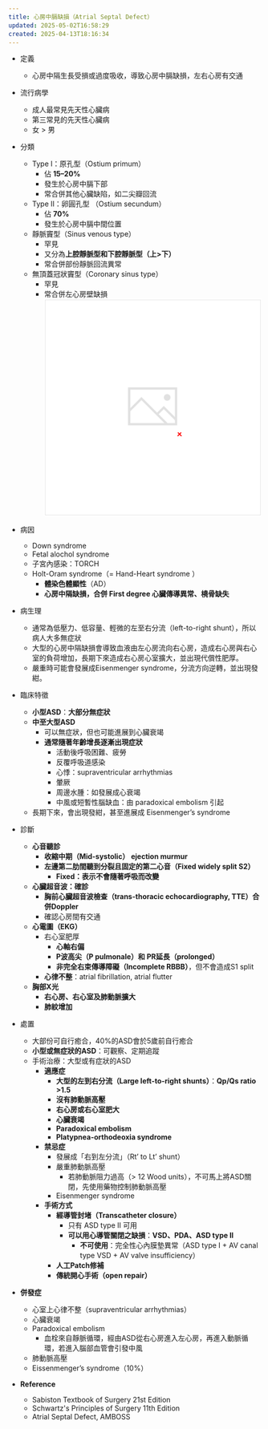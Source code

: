 ```yaml
---
title: 心房中膈缺損（Atrial Septal Defect）
updated: 2025-05-02T16:58:29
created: 2025-04-13T18:16:34
---
```


- 定義
  - 心房中隔生長受損或過度吸收，導致心房中膈缺損，左右心房有交通
- 流行病學
  - 成人最常見先天性心臟病
  - 第三常見的先天性心臟病
  - 女 \> 男
- 分類
  - Type I：原孔型（Ostium primum）
    - 佔 **15–20%**
    - 發生於心房中膈下部
    - 常合併其他心臟缺陷，如二尖瓣回流
  - Type II：卵圓孔型 （Ostium secundum）
    - 佔 **70%**
    - 發生於心房中膈中間位置
  - 靜脈竇型（Sinus venous type）
    - 罕見
    - 又分為**上腔靜脈型和下腔靜脈型（上\>下）**
    - 常合併部份靜脈回流異常
  - 無頂蓋冠狀竇型（Coronary sinus type）
    - 罕見
    - 常合併左心房壁缺損
![image1](/resources/79aebddf6cc647cfae01542aac2ca766.png)

- 病因
  - Down syndrome
  - Fetal alochol syndrome
  - 子宮內感染：TORCH
  - Holt-Oram syndrome（= Hand-Heart syndrome ）
    - **體染色體顯性**（AD）
    - **心房中隔缺損，合併 First degree 心臟傳導異常、橈骨缺失**
- 病生理
  - 通常為低壓力、低容量、輕微的左至右分流（left-to-right shunt），所以病人大多無症狀
  - 大型的心房中隔缺損會導致血液由左心房流向右心房，造成右心房與右心室的負荷增加，長期下來造成右心房心室擴大，並出現代償性肥厚。
  - 嚴重時可能會發展成Eisenmenger syndrome，分流方向逆轉，並出現發紺。
- 臨床特徵
  - **小型ASD**：**大部分無症狀**
  - **中至大型ASD**
    - 可以無症狀，但也可能進展到心臟衰竭
    - **通常隨著年齡增長逐漸出現症狀**
      - 活動後呼吸困難、疲勞
      - 反覆呼吸道感染
      - 心悸：supraventricular arrhythmias
      - 暈厥
      - 周邊水腫：如發展成心衰竭
      - 中風或短暫性腦缺血：由 paradoxical embolism 引起
  - 長期下來，會出現發紺，甚至進展成 Eisenmenger’s syndrome
- 診斷
  - **心音聽診**
    - **收縮中期（Mid-systolic） ejection murmur**
    - **左邊第二肋間聽到分裂且固定的第二心音（Fixed widely split S2）**
      - **Fixed：表示不會隨著呼吸而改變**
  - **心臟超音波：確診**
    - **胸前心臟超音波檢查（trans-thoracic echocardiography, TTE）合併Doppler**
    - 確認心房間有交通
  - **心電圖（EKG）**
    - 右心室肥厚
      - **心軸右偏**
      - **P波高尖（P pulmonale）和 PR延長（prolonged）**
      - **非完全右束傳導障礙（Incomplete RBBB）**，但不會造成S1 split
    - **心律不整**：atrial fibrillation, atrial flutter
  - **胸部X光**
    - **右心房、右心室及肺動脈擴大**
    - **肺紋增加**
- 處置
  - 大部份可自行癒合，40%的ASD會於5歲前自行癒合
  - **小型或無症狀的ASD**：可觀察、定期追蹤
  - 手術治療：大型或有症狀的ASD
    - **適應症**
      - **大型的左到右分流（Large left-to-right shunts）**：**Qp/Qs ratio \>1.5**
      - **沒有肺動脈高壓**
      - **右心房或右心室肥大**
      - **心臟衰竭**
      - **Paradoxical embolism**
      - **Platypnea-orthodeoxia syndrome**
    - **禁忌症**
      - 發展成「右到左分流」（Rt’ to Lt’ shunt）
      - 嚴重肺動脈高壓
        - 若肺動脈阻力過高（\> 12 Wood units），不可馬上將ASD關閉，先使用藥物控制肺動脈高壓
      - Eisenmenger syndrome
    - **手術方式**
      - **經導管封堵（Transcatheter closure）**
        - 只有 ASD type II 可用
        - **可以用心導管關閉之缺損**：**VSD、PDA、ASD type II**
          - **不可使用**：完全性心內膜墊異常（ASD type I + AV canal type VSD + AV valve insufficiency）
      - **人工Patch修補**
      - **傳統開心手術（open repair）**
- **併發症**
  - 心室上心律不整（supraventricular arrhythmias）
  - 心臟衰竭
  - Paradoxical embolism
    - 血栓來自靜脈循環，經由ASD從右心房進入左心房，再進入動脈循環，若進入腦部血管會引發中風
  - 肺動脈高壓
  - Eissenmenger’s syndrome（10%）
- **Reference**
  - Sabiston Textbook of Surgery 21st Edition
  - Schwartz's Principles of Surgery 11th Edition
  - Atrial Septal Defect, AMBOSS
